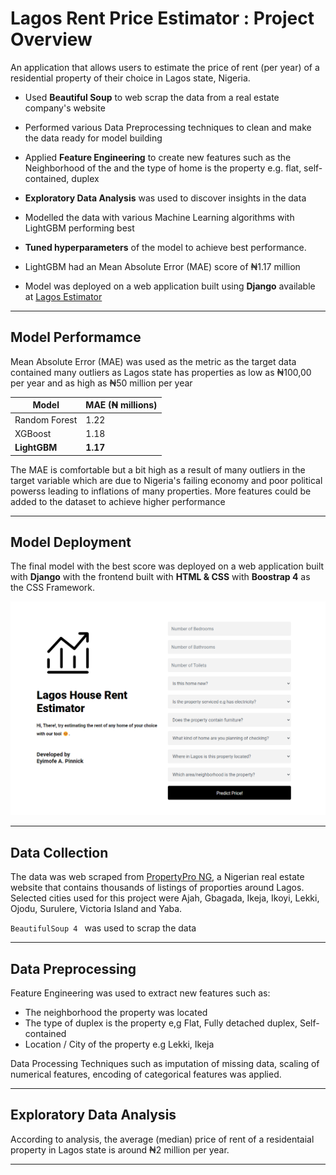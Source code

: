 # Lagos Rent Price Estimator : Project Overview

An application that allows users to estimate the price of rent (per year) of a residential property of their choice in Lagos state, Nigeria.

* Used **Beautiful Soup** to web scrap the data from a real estate company's website

* Performed various Data Preprocessing techniques to clean and make the data ready for model building

* Applied **Feature Engineering** to create new features such as the Neighborhood of the  and the type of home is the property e.g. flat, self-contained, duplex

* **Exploratory Data Analysis** was used to discover insights in the data

* Modelled the data with various Machine Learning algorithms with LightGBM performing best

* **Tuned hyperparameters** of the model to achieve best performance.

* LightGBM had an Mean Absolute Error (MAE) score of ₦1.17 million

* Model was deployed on a web application built using **Django** available at [Lagos Estimator](https://lagos-estimator.onrender.com/)
___
## Model Performamce

Mean Absolute Error (MAE) was used as the metric as the target data contained many outliers as Lagos state has properties as low as ₦100,00 per year and as high as ₦50 million per year 

| Model    |  MAE (₦ millions)   | 
|-----------|---------|
| Random Forest  | 1.22   |
| XGBoost | 1.18  |
| **LightGBM**   | **1.17**   |

The MAE is comfortable but a bit high as a result of  many outliers in the target variable which are due to Nigeria's failing economy and poor political powerss leading to inflations of many properties. More features could be added to the dataset to achieve higher performance
___
## Model Deployment
The final model with the best score was deployed on a web application built with **Django** with the frontend built with **HTML & CSS** with **Boostrap 4** as the CSS Framework.

![Web application of the model](plots/app.png)


___ 
## Data Collection
The data was web scraped from [PropertyPro NG](https://propertypro.ng), a Nigerian real estate website that contains thousands of listings of proporties around Lagos. Selected cities used for this project were Ajah, Gbagada, Ikeja, Ikoyi, Lekki, Ojodu, Surulere, Victoria Island and Yaba.

```BeautifulSoup 4 ``` was used to scrap the data
___
## Data Preprocessing
Feature Engineering was used to extract new features such as:
* The neighborhood the property was located
* The type of duplex is the property e,g Flat, Fully detached duplex, Self-contained
* Location / City of the property e.g Lekki, Ikeja

Data Processing Techniques such as imputation of missing data, scaling of numerical features, encoding of categorical features was applied.
___
## Exploratory Data Analysis
According to analysis, the average (median) price of rent of a residentaial property in Lagos state is around ₦2 million per year.

___
